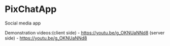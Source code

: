 # PixChatApp
Social media app 

Demonstration videos:(client side) - https://youtu.be/g_OKNUaNNd8
(server side) - https://youtu.be/g_OKNUaNNd8

